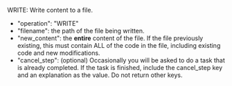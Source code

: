 WRITE: Write content to a file.
   - "operation": "WRITE"
   - "filename": the path of the file being written.
   - "new_content": the **entire** content of the file. If the file previously existing, this must contain ALL of the code in the file, including existing code and new modifications.
   - "cancel_step": (optional) Occasionally you will be asked to do a task that is already completed. If the task is finished, include the cancel_step key and an explanation as the value. Do not return other keys.